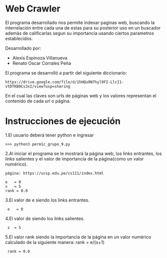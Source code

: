 # Web Crawler
El programa desarrollado nos permite indexar paginas web, buscando la interrelación entre cada una de estas para su posterior uso en un buscador además de calificarlas segun su importancia usando ciertos parametros establecidos.

Desarrollado por:
- Alexis Espinoza Villanueva
- Renato Oscar Corrales Peña

El programa se desarrolló a partir del siguiente diccionario:

    https://drive.google.com/file/d/1hHQu9N7hyl9FI-LlcI1-vtDTKB0Cs3xI/view?usp=sharing
    
En el cual las claves son urls de páginas web y los valores representan el contenido de cada url o página.

# Instrucciones de ejecución
1.El usuario deberá tener python e ingresar

    >>> python3 perm1c_grupo_9.py
    
2.Al iniciar el programa se le mostrará la página web, los links entrantes, los links salientes y el valor de importancia de la página(como un valor numérico).
    
    página: https://ucsp.edu.pe/cs111/index.html
    
    e   = 0
    s   = 5
    rank = 0.0
    
3.El valor de e siendo los links entrantes.
   
     e   = 0
    
4.El valor de siendo los links salientes.
  
     s  = 5
        
5.El valor rank siendo la importancia de la página en un valor numérico calculado de la siguiente manera: rank = e/(s+1) 
   
     rank = 0.0
       
